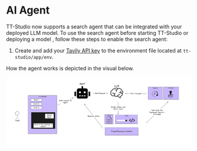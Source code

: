 # AI Agent 

TT-Studio now supports a search agent that can be integrated with your deployed LLM model. 
To use the search agent before starting TT-Studio or deploying a model , follow these steps to enable the search agent:

1. Create and add your [Tavily API key](https://tavily.com/) to the environment file located at `tt-studio/app/env`.

How the agent works is depicted in the visual below.

![Agent Workflow](./Agent_flow.png)
